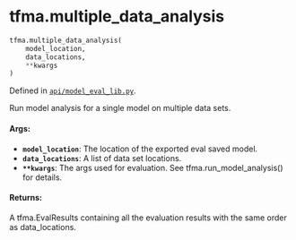 <div itemscope itemtype="http://developers.google.com/ReferenceObject">
<meta itemprop="name" content="tfma.multiple_data_analysis" />
<meta itemprop="path" content="Stable" />
</div>

# tfma.multiple_data_analysis

``` python
tfma.multiple_data_analysis(
    model_location,
    data_locations,
    **kwargs
)
```



Defined in [`api/model_eval_lib.py`](https://github.com/tensorflow/model-analysis/tree/master/tensorflow_model_analysis/api/model_eval_lib.py).

<!-- Placeholder for "Used in" -->

Run model analysis for a single model on multiple data sets.

#### Args:

* <b>`model_location`</b>: The location of the exported eval saved model.
* <b>`data_locations`</b>: A list of data set locations.
* <b>`**kwargs`</b>: The args used for evaluation. See tfma.run_model_analysis() for
    details.


#### Returns:

A tfma.EvalResults containing all the evaluation results with the same order
as data_locations.